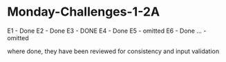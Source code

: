 # Monday-Challenges-1-2A

E1 - Done
E2 - Done
E3 - DONE
E4 - Done
E5 - omitted
E6 - Done
... - omitted

where done, they have been reviewed for consistency and input validation